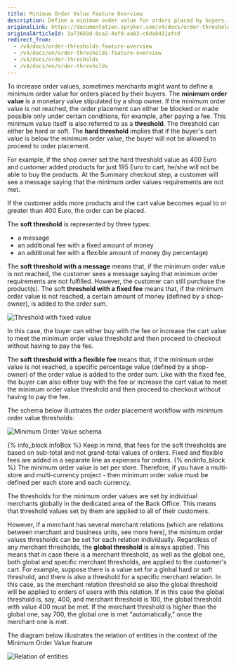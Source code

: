 ```yaml
---
title: Minimum Order Value Feature Overview
description: Define a minimum order value for orders placed by buyers. Minimum order value (also referred to as threshold) is a monetary value stipulated by a shop owner.
originalLink: https://documentation.spryker.com/v4/docs/order-thresholds-feature-overview
originalArticleId: 3a73693d-0ca2-4ef9-aa63-c6da8431afcd
redirect_from:
  - /v4/docs/order-thresholds-feature-overview
  - /v4/docs/en/order-thresholds-feature-overview
  - /v4/docs/order-thresholds
  - /v4/docs/en/order-thresholds
---
```


To increase order values, sometimes merchants might want to define a minimum order value for orders placed by their buyers. The **minimum order value** is a monetary value stipulated by a shop owner. If the minimum order value is not reached, the order placement can either be blocked or made possible only under certain conditions, for example, after paying a fee. This minimum value itself is also referred to as a **threshold**. The threshold can either be hard or soft. The **hard threshold** implies that if the buyer's cart value is below the minimum order value, the buyer will not be allowed to proceed to order placement.

For example, if the shop owner set the hard threshold value as 400 Euro and customer added products for just 195 Euro to cart, he/she will not be able to buy the products. At the Summary checkout step, a customer will see a message saying that the minimum order values requirements are not met.

If the customer adds more products and the cart value becomes equal to or greater than 400 Euro, the order can be placed.

The **soft threshold** is represented by three types:

* a message
* an additional fee with a fixed amount of money
* an additional fee with a flexible amount of money (by percentage)

The **soft threshold with a message** means that, if the minimum order value is not reached, the customer sees a message saying that minimum order requirements are not fulfilled. However, the customer can still purchase the product(s). The soft **threshold with a fixed fee** means that, if the minimum order value is not reached, a certain amount of money (defined by a shop-owner), is added to the order sum.

![Threshold with fixed value](https://spryker.s3.eu-central-1.amazonaws.com/docs/Features/Shopping+Cart/Cart/Minimum+Order+Value/Minimum+Order+Value+Feature+Overview/threshold-with-fixed-fee.png) 

In this case, the buyer can either buy with the fee or increase the cart value to meet the minimum order value threshold and then proceed to checkout without having to pay the fee.

The **soft threshold with a flexible fee** means that, if the minimum order value is not reached, a specific percentage value (defined by a shop-owner) of the order value is added to the order sum. Like with the fixed fee, the buyer can also either buy with the fee or increase the cart value to meet the minimum order value threshold and then proceed to checkout without having to pay the fee.

The schema below illustrates the order placement workflow with minimum order value thresholds:

![Minimum Order Value schema](https://spryker.s3.eu-central-1.amazonaws.com/docs/Features/Shopping+Cart/Cart/Minimum+Order+Value/Minimum+Order+Value+Feature+Overview/minimum-order-value-schema.jpg) 

{% info_block infoBox %}
Keep in mind, that fees for the soft thresholds are based on sub-total and not grand-total values of orders. Fixed and flexible fees are added in a separate line as expenses for orders.
{% endinfo_block %}
The minimum order value is set per store. Therefore, if you have a multi-store and multi-currency project - then minimum order value must be defined per each store and each currency.

The thresholds for the minimum order values are set by individual merchants globally in the dedicated area of the Back Office. This means that threshold values set by them are applied to all of their customers.

However, if a merchant has several merchant relations (which are relations between merchant and business units, see more here), the minimum order values thresholds can be set for each relation individually. Regardless of any merchant thresholds, the **global threshold** is always applied. This means that in case there is a merchant threshold, as well as the global one, both global and specific merchant thresholds, are applied to the customer's cart. For example, suppose there is a value set for a global hard or soft threshold, and there is also a threshold for a specific merchant relation. In this case, as the merchant relation threshold so also the global threshold will be applied to orders of users with this relation. If in this case the global threshold is, say, 400, and merchant threshold is 100, the global threshold with value 400 must be met. If the merchant threshold is higher than the global one, say 700, the global one is met "automatically," once the merchant one is met.

The diagram below illustrates the relation of entities in the context of the Minimum Order Value feature

![Relation of entities](https://spryker.s3.eu-central-1.amazonaws.com/docs/Features/Shopping+Cart/Cart/Minimum+Order+Value/Minimum+Order+Value+Feature+Overview/context-of-the-minimum-order-value-module.png) 

<!--**See also:**

* Import minimum order value data
* Import minimum order value data for merchant relations
* Define minimum order soft and hard thresholds for minimum order values in the Administration Interface
-->
<!-- Last review date: Mar 13, 2019-- by Oksana Karasyova -->
